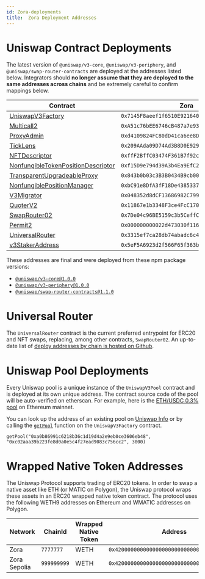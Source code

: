 ```yaml
---
id: Zora-deployments
title:  Zora Deployment Addresses
---
```


# Uniswap Contract Deployments

The latest version of `@uniswap/v3-core`, `@uniswap/v3-periphery`, and `@uniswap/swap-router-contracts` are deployed at the addresses listed below. Integrators should **no longer assume that they are deployed to the same addresses across chains** and be extremely careful to confirm mappings below.

| Contract                                                                                                                                                     | Zora                                         | Zora Sepolia                                 |
| ------------------------------------------------------------------------------------------------------------------------------------------------------------ | -------------------------------------------- | -------------------------------------------- |
| [UniswapV3Factory](https://github.com/Uniswap/uniswap-v3-core/blob/v1.0.0/contracts/UniswapV3Factory.sol)                                                    | `0x7145F8aeef1f6510E92164038E1B6F8cB2c42Cbb` | `0x4324A677D74764f46f33ED447964252441aA8Db6` |
| [Multicall2](https://explorer.zora.energy/address/0xA51c76bEE6746cB487a7e9312E43e2b8f4A37C15)                                                                 | `0xA51c76bEE6746cB487a7e9312E43e2b8f4A37C15` | `0xA1E7e3A69671C4494EC59Dbd442de930a93F911A` |
| [ProxyAdmin](https://github.com/OpenZeppelin/openzeppelin-contracts/blob/v3.4.1-solc-0.7-2/contracts/proxy/ProxyAdmin.sol)                                   | `0xd4109824FC80dD41ca6ee8D304ec74B8bEdEd03b` | `0x561896C035abFB3C72f754f10fD35f6c450Ffe16` |
| [TickLens](https://github.com/Uniswap/uniswap-v3-periphery/blob/v1.0.0/contracts/lens/TickLens.sol)                                                          | `0x209AAda09D74Ad3B8D0E92910Eaf85D2357e3044` | `0x23C0F71877a1Fc4e20A78018f9831365c85f3064` |
| [NFTDescriptor](https://github.com/Uniswap/uniswap-v3-periphery/blob/v1.0.0/contracts/libraries/NFTDescriptor.sol)                                           | `0xffF2BffC03474F361B7f92cCfF2fD01CFBBDCdd1` | `0xf70C8a20496a5201Fd8D01F627c93aE39cDa1999` |
| [NonfungibleTokenPositionDescriptor](https://github.com/Uniswap/uniswap-v3-periphery/blob/v1.0.0/contracts/NonfungibleTokenPositionDescriptor.sol)           | `0xf15D9e794d39A3b4Ea9EfC2376b2Cd9562996422` | `0x5BC936a151Fb4CEBD14467Ca9CBf598b7E645fc0` |
| [TransparentUpgradeableProxy](https://github.com/OpenZeppelin/openzeppelin-contracts/blob/v3.4.1-solc-0.7-2/contracts/proxy/TransparentUpgradeableProxy.sol) | `0x843b0b03c3B3B0434B9cb00AD9cD1D9218E7741b` | `0x68EF3669bEd58213edf9Da598f4E1307680839B2` |
| [NonfungiblePositionManager](https://github.com/Uniswap/uniswap-v3-periphery/blob/v1.0.0/contracts/NonfungiblePositionManager.sol)                           | `0xbC91e8DfA3fF18De43853372A3d7dfe585137D78` | `0xB8458EaAe43292e3c1F7994EFd016bd653d23c20` |
| [V3Migrator](https://github.com/Uniswap/uniswap-v3-periphery/blob/v1.0.0/contracts/V3Migrator.sol)                                                           | `0x048352d8dCF13686982C799da63fA6426a9D0b60` | `0x65ef259b31bf1d977c37e9434658694267674897` |
| [QuoterV2](https://github.com/Uniswap/v3-periphery/blob/main/contracts/lens/QuoterV2.sol)                                                                    | `0x11867e1b3348F3ce4FcC170BC5af3d23E07E64Df` | `0xC195976fEF0985886E37036E2DF62bF371E12Df0` |
| [SwapRouter02](https://github.com/Uniswap/swap-router-contracts/blob/main/contracts/SwapRouter02.sol)                                                        | `0x7De04c96BE5159c3b5CeffC82aa176dc81281557` | `0x6B36d761981d82B1e07cF3c4daF4cB4615c4850a` |
| [Permit2](https://github.com/Uniswap/permit2)                                                                                                                | `0x000000000022d473030f116ddee9f6b43ac78ba3` | `0x000000000022d473030f116ddee9f6b43ac78ba3` |
| [UniversalRouter](https://github.com/Uniswap/universal-router)                                                                                               | `0x3315ef7ca28db74abadc6c44570efdf06b04b020` | ``                                           |
| [v3StakerAddress](https://github.com/Uniswap/v3-staker)                                                                                                      | `0x5eF5A6923d2f566F65f363b78EF7A88ab1E4206f` | `0x5d298AAf21058d14436DBD36940dcB5542b8aFE8` |


These addresses are final and were deployed from these npm package versions:

- [`@uniswap/v3-core@1.0.0`](https://github.com/Uniswap/uniswap-v3-core/tree/v1.0.0)
- [`@uniswap/v3-periphery@1.0.0`](https://github.com/Uniswap/uniswap-v3-periphery/tree/v1.0.0)
- [`@uniswap/swap-router-contracts@1.1.0`](https://github.com/Uniswap/swap-router-contracts/tree/v1.1.0)


# Universal Router

The `UniversalRouter` contract is the current preferred entrypoint for ERC20 and NFT swaps, replacing, among other contracts, `SwapRouter02`. An up-to-date list of [deploy addresses by chain is hosted on Github](https://github.com/Uniswap/sdks/blob/main/sdks/universal-router-sdk/src/utils/constants.ts).

# Uniswap Pool Deployments

Every Uniswap pool is a unique instance of the `UniswapV3Pool` contract and is deployed at its own unique address. The contract source code of the pool will be auto-verified on etherscan. For example, here is the [ETH/USDC 0.3% pool](https://etherscan.io/address/0x8ad599c3a0ff1de082011efddc58f1908eb6e6d8) on Ethereum mainnet.

You can look up the address of an existing pool on [Uniswap Info](https://info.uniswap.org/#/) or by calling the [`getPool`](../reference/core/interfaces/IUniswapV3Factory.md#getpool) function on the `UniswapV3Factory` contract.

```solidity
getPool("0xa0b86991c6218b36c1d19d4a2e9eb0ce3606eb48", "0xc02aaa39b223fe8d0a0e5c4f27ead9083c756cc2", 3000)
```

# Wrapped Native Token Addresses

The Uniswap Protocol supports trading of ERC20 tokens. In order to swap a native asset like ETH (or MATIC on Polygon), the Uniswap protocol wraps these assets in an ERC20 wrapped native token contract. The protocol uses the following WETH9 addresses on Ethereum and WMATIC addresses on Polygon.

| Network      | ChainId     | Wrapped Native Token | Address                                      |
| ------------ | ----------- | -------------------- | -------------------------------------------- |
| Zora         | `7777777`   | WETH                 | `0x4200000000000000000000000000000000000006` |
| Zora Sepolia | `999999999` | WETH                 | `0x4200000000000000000000000000000000000006` |
